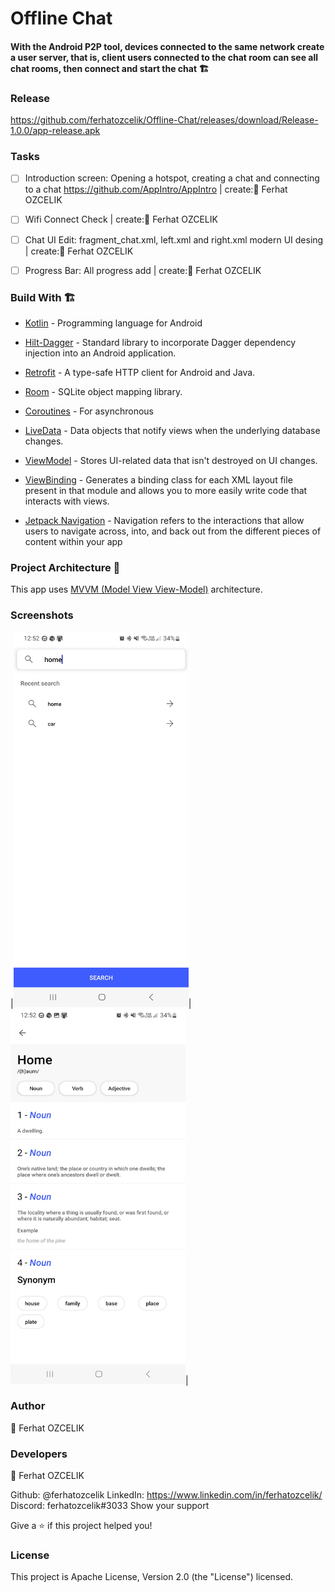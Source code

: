 # Offline Chat
#### With the Android P2P tool, devices connected to the same network create a user server, that is, client users connected to the chat room can see all chat rooms, then connect and start the chat 🏗

### Release
https://github.com/ferhatozcelik/Offline-Chat/releases/download/Release-1.0.0/app-release.apk

### Tasks
- [ ] Introduction screen: Opening a hotspot, creating a chat and connecting to a chat https://github.com/AppIntro/AppIntro | create:👤 Ferhat OZCELIK
- [ ] Wifi Connect Check | create:👤 Ferhat OZCELIK
- [ ] Chat UI Edit: fragment_chat.xml, left.xml and right.xml modern UI desing | create:👤 Ferhat OZCELIK
- [ ] Progress Bar: All progress add | create:👤 Ferhat OZCELIK


### Build With 🏗️
- [Kotlin] - Programming language for Android
- [Hilt-Dagger] - Standard library to incorporate Dagger dependency injection into an Android application.
- [Retrofit] -  A type-safe HTTP client for Android and Java.
- [Room] - SQLite object mapping library.
- [Coroutines] - For asynchronous
- [LiveData] - Data objects that notify views when the underlying database changes.
- [ViewModel] - Stores UI-related data that isn't destroyed on UI changes.
- [ViewBinding] - Generates a binding class for each XML layout file present in that module and allows you to more easily write code that interacts with views.
- [Jetpack Navigation] - Navigation refers to the interactions that allow users to navigate across, into, and back out from the different pieces of content within your app

  [ViewModel]: <https://developer.android.com/topic/libraries/architecture/viewmodel>
  [Jetpack Navigation]: <https://developer.android.com/guide/navigation/>
  [Hilt-Dagger]: <https://dagger.dev/hilt/>
  [DataStore]: <https://developer.android.com/topic/libraries/architecture/datastore>
  [ViewBinding]: <https://developer.android.com/topic/libraries/view-binding>
  [LiveData]: <https://developer.android.com/topic/libraries/architecture/livedata/>
  [Retrofit]: <https://square.github.io/retrofit/>
  [ViewModel]: <https://developer.android.com/topic/libraries/architecture/viewmodel>
  [Kotlin]: <https://kotlinlang.org>
  [Coroutines]: <https://kotlinlang.org/docs/coroutines-overview.html>
  [MVVM (Model View View-Model)]: <https://developer.android.com/jetpack/guide#recommended-app-arch>
  [Dictionary Api]: <https://api.dictionaryapi.dev/>
  [Room]: <https://developer.android.com/training/data-storage/room/>

### Project Architecture 🗼

This app uses [MVVM (Model View View-Model)] architecture.

### Screenshots

|<img src="screenshots/screenshot_01.jpg" width="280" height="600">|<img src="screenshots/screenshot_02.jpg" width="280" height="600">|

### Author
👤 Ferhat OZCELIK

### Developers
👤 Ferhat OZCELIK

Github: @ferhatozcelik
LinkedIn: https://www.linkedin.com/in/ferhatozcelik/
Discord: ferhatozcelik#3033
Show your support

Give a ⭐️ if this project helped you!

### License
This project is Apache License, Version 2.0 (the "License") licensed.
